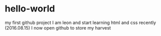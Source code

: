 # hello-world
my first github project
I am leon and start learning html and css recently (2016.08.15)
I now open github to store my harvest
